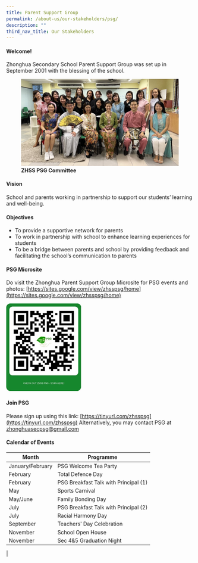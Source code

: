 ```yaml
---
title: Parent Support Group
permalink: /about-us/our-stakeholders/psg/
description: ""
third_nav_title: Our Stakeholders
---
```

#### **Welcome!**
Zhonghua Secondary School Parent Support Group was set up in September 2001 with the blessing of the school.

<figure>
<img src="/images/PSG 2022.jpg">
<figcaption><strong>  ZHSS PSG Committee
	</strong></figcaption>
</figure>

#### **Vision**
School and parents working in partnership to support our students’ learning and well-being.

#### **Objectives**
* To provide a supportive network for parents
* To work in partnership with school to enhance learning experiences for students
* To be a bridge between parents and school by providing feedback and facilitating the school’s communication to parents

#### **PSG Microsite**
Do visit the Zhonghua Parent Support Group Microsite for PSG events and photos:
[https://sites.google.com/view/zhsspsg/home](https://sites.google.com/view/zhsspsg/home)

<img src="/images/PSG Microsite 2022.jpg" style="width:40%">

#### **Join PSG**
Please sign up using this link:
[https://tinyurl.com/zhsspsg](https://tinyurl.com/zhsspsg)
Alternatively, you may&nbsp;contact PSG at [zhonghuasecpsg@gmail.com](mailto:zhonghuasecpsg@gmail.com)

#### **Calendar of Events**
| Month | Programme |
|---|---|
| January/February | PSG Welcome Tea Party |
| February | Total Defence Day |
| February | PSG Breakfast Talk with Principal (1) |
|  May | Sports Carnival  |
|  May/June | Family Bonding Day  |
|  July | PSG Breakfast Talk with Principal (2) |
|  July | Racial Harmony Day  |
|  September | Teachers' Day Celebration  |
|  November |  School Open House |
|  November |  Sec 4&amp;5 Graduation Night |
|
